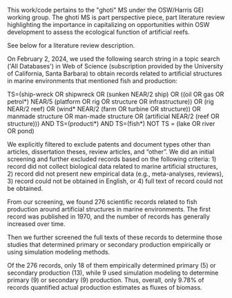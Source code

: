 This work/code pertains to the "ghoti" MS under the OSW/Harris GEI working group. The ghoti MS is part perspective piece, part literature review
highlighting the importance in capitalizing on opportunities within OSW development to assess the ecological function of artificial reefs. 

See below for a literature review description.

On February 2, 2024, we used the following search string in a topic search ('All Databases') in Web of Science (subscription provided by the University of California, Santa Barbara) to obtain records related to artificial structures in marine environments that mentioned fish and production:

TS=(ship-wreck OR shipwreck OR (sunken NEAR/2 ship) OR ((oil OR gas OR petrol*) NEAR/5 (platform OR rig OR structure OR infrastructure)) OR (rig NEAR/2 reef) OR (wind* NEAR/2 (farm OR turbine OR structure)) OR manmade structure OR man-made structure OR (artificial NEAR/2 (reef OR structure))) AND TS=(producti*) AND TS=(fish*) NOT TS = (lake OR river OR pond)

We explicitly filtered to exclude patents and document types other than articles, dissertation theses, review articles, and “other”. We did an initial screening and further excluded records based on the following criteria: 1) record did not collect biological data related to marine artificial structures, 2) record did not present new empirical data (e.g., meta-analyses, reviews), 3) record could not be obtained in English, or 4) full text of record could not be obtained.

From our screening, we found 276 scientific records related to fish production around artificial structures in marine environments. The first record was published in 1970, and the number of records has generally increased over time.

Then we further screened the full texts of these records to determine those studies that determined primary or secondary production empirically or using simulation modeling methods.

Of the 276 records, only 18 of them empirically determined primary (5) or secondary production (13), while 9 used simulation modeling to determine primary (9) or secondary (9) production. Thus, overall, only 9.78% of records quantified actual production estimates as fluxes of biomass.
